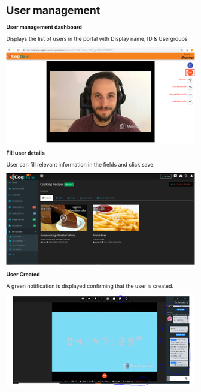 # User management

**User management dashboard**

Displays the list of users in the portal with Display name, ID & Usergroups

![](../../.gitbook/assets/image%20%28144%29.png)

**Fill user details**

User can fill relevant information in the fields and click save.

![](../../.gitbook/assets/image%20%2828%29.png)

**User Created**

A green notification is displayed confirming that the user is created.

![](../../.gitbook/assets/image%20%28143%29.png)

